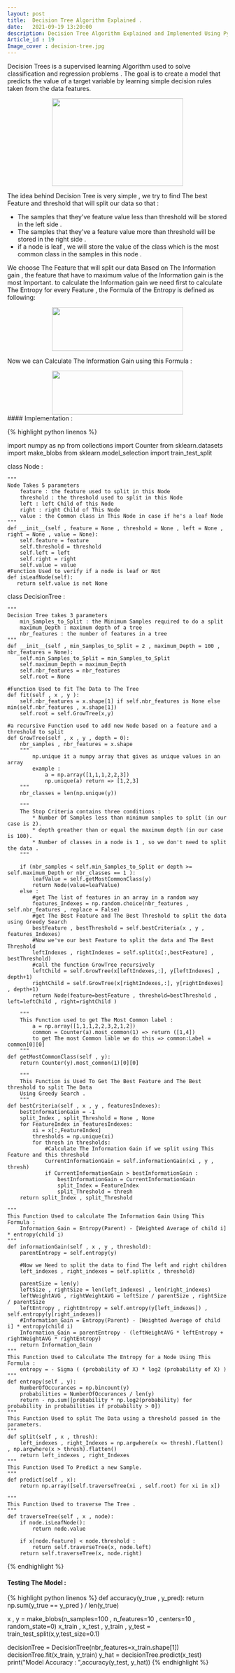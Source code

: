 ```yaml
---
layout: post
title:  Decision Tree Algorithm Explained .
date:   2021-09-19 13:20:00
description: Decision Tree Algorithm Explained and Implemented Using Python.
Article_id : 19
Image_cover : decision-tree.jpg
---
```



Decision Trees is a supervised learning Algorithm used to solve classification and regression problems . The goal is to create a model that predicts the value of a target variable by learning simple decision rules taken from the data features.


<div align="center" >
<img src="{{ site.baseurl }}/assets/img/19/decisionTree.png" width="300" height="200">
</div>

The idea behind Decision Tree is very simple , we try to find The best Feature and threshold that will split our data so that :
* The samples that they've feature value less than threshold will be stored in the left side .
* The samples that they've a feature value more than threshold will be stored in the right side .
* if a node is leaf , we will store the value of the class which is the most common class in the samples in this node .


We choose The Feature that will split our data Based on The Information gain , the feature that have to maximum value of the Information gain is the most Important.
to calculate the Information gain we need first to calculate The Entropy for every Feature , the Formula of the Entropy is defined as following:

<div align="center" >
<img src="{{ site.baseurl }}/assets/img/19/Entropy.PNG" width="300" height="100">
</div>

Now we can Calculate The Information Gain using this Formula :

<div align="center" >
<img src="{{ site.baseurl }}/assets/img/19/InformationGain.png" width="300" height="100">
</div>
#### Implementation :

{% highlight python linenos %}

import numpy as np
from collections import Counter
from sklearn.datasets import make_blobs
from sklearn.model_selection import train_test_split

class Node :
    
    """
    Node Takes 5 parameters
        feature : the feature used to split in this Node
        threshold : the threshold used to split in this Node
        left : left Child of this Node
        right : right Child of This Node 
        value : the Common class in This Node in case if he's a leaf Node
    """
    def __init__(self , feature = None , threshold = None , left = None , right = None , value = None):
        self.feature = feature
        self.threshold = threshold
        self.left = left
        self.right = right
        self.value = value
    #Function Used to verify if a node is leaf or Not    
    def isLeafNode(self):
       return self.value is not None

class DecisionTree :

    """
    Decision Tree takes 3 parameters 
        min_Samples_to_Split : the Minimum Samples required to do a split 
        maximum_Depth : maximum depth of a tree
        nbr_features : the number of features in a tree
    """
    def __init__(self , min_Samples_to_Split = 2 , maximum_Depth = 100 , nbr_features = None):
        self.min_Samples_to_Split = min_Samples_to_Split
        self.maximum_Depth = maximum_Depth
        self.nbr_features = nbr_features
        self.root = None
    
    #Function Used to fit The Data to The Tree
    def fit(self , x , y ):
        self.nbr_features = x.shape[1] if self.nbr_features is None else min(self.nbr_features , x.shape[1])
        self.root = self.GrowTree(x,y) 
    
    #a recursive Function used to add new Node based on a feature and a threshold to split
    def GrowTree(self , x , y , depth = 0):
        nbr_samples , nbr_features = x.shape
        """
            np.unique it a numpy array that gives as unique values in an array
            example :
                a = np.array([1,1,1,2,2,3])
                np.unique(a) return => [1,2,3]
        """
        nbr_classes = len(np.unique(y))
        
        """
        The Stop Criteria contains three conditions :
            * Number Of Samples less than minimum samples to split (in our case is 2).
            * depth greather than or equal the maximum depth (in our case is 100).
            * Number of classes in a node is 1 , so we don't need to split the data .
        """
        
        if (nbr_samples < self.min_Samples_to_Split or depth >= self.maximum_Depth or nbr_classes == 1 ):
            leafValue = self.getMostCommonClass(y)
            return Node(value=leafValue)
        else :
            #get The list of features in an array in a random way
            features_Indexes = np.random.choice(nbr_features , self.nbr_features , replace = False)
            #get The Best Feature and The Best Threshold to split the data using Greedy Search
            bestFeature , bestThreshold = self.bestCriteria(x , y , features_Indexes)
            #Now we've our best Feature to split the data and The Best Threshold
            leftIndexes , rightIndexes = self.split(x[:,bestFeature] , bestThreshold)
            #call the function GrowTree recursively
            leftChild = self.GrowTree(x[leftIndexes,:], y[leftIndexes] , depth+1)
            rightChild = self.GrowTree(x[rightIndexes,:], y[rightIndexes] , depth+1)
            return Node(feature=bestFeature , threshold=bestThreshold , left=leftChild , right=rightChild )

        """
        This Function used to get The Most Common label :
            a = np.array([1,1,1,2,2,3,2,1,2])
            common = Counter(a).most_common(1) => return ([1,4])
            to get The most Common lable we do this => common:Label = common[0][0]
        """
    def getMostCommonClass(self , y):
        return Counter(y).most_common(1)[0][0]
        
        """
        This Function is Used To Get The Best Feature and The Best threshold to split The Data
        Using Greedy Search .
        """
    def bestCriteria(self , x , y , featuresIndexes):
        bestInformationGain = -1
        split_Index , split_Threshold = None , None
        for FeatureIndex in featuresIndexes:
            xi = x[:,FeatureIndex]
            thresholds = np.unique(xi)
            for thresh in thresholds:
                #Calculate The Information Gain if we split using This Feature and this threshold
                CurrentInformationGain = self.informationGain(xi , y , thresh)
                if CurrentInformationGain > bestInformationGain :
                    bestInformationGain = CurrentInformationGain
                    split_Index = FeatureIndex
                    split_Threshold = thresh
        return split_Index , split_Threshold            
            
    """
    This Function Used to calculate The Information Gain Using This Formula :
        Information_Gain = Entropy(Parent) - [Weighted Average of child i] * entropy(child i)
    """
    def informationGain(self , x , y , threshold):
        parentEntropy = self.entropy(y)
        
        #Now we Need to split the data to find The left and right children
        left_indexes , right_indexes = self.split(x , threshold)        
        
        parentSize = len(y)
        leftSize , rightSize = len(left_indexes) , len(right_indexes)
        leftWeightAVG , rightWeightAVG = leftSize / parentSize , rightSize / parentSize
        leftEntropy , rightEntropy = self.entropy(y[left_indexes]) , self.entropy(y[right_indexes])
        #Information_Gain = Entropy(Parent) - [Weighted Average of child i] * entropy(child i)
        Information_Gain = parentEntropy - (leftWeightAVG * leftEntropy + rightWeightAVG * rightEntropy)
        return Information_Gain
    """
    This Function Used to Calculate The Entropy for a Node Using This Formula :
        entropy = - Sigma ( (probability of X) * log2 (probability of X) )
    """    
    def entropy(self , y):
        NumberOfOccurances = np.bincount(y)
        probabilities = NumberOfOccurances / len(y)
        return - np.sum([probability * np.log2(probability) for probability in probabilities if probability > 0])
    """
    This Function Used to split The Data using a threshold passed in the parameters.
    """     
    def split(self , x , thresh):
        left_indexes , right_Indexes = np.argwhere(x <= thresh).flatten() , np.argwhere(x > thresh).flatten()
        return left_indexes , right_Indexes
    """
    This Function Used To Predict a new Sample.
    """
    def predict(self , x):
        return np.array([self.traverseTree(xi , self.root) for xi in x])
    
    """
    This Function Used to traverse The Tree .
    """
    def traverseTree(self , x , node):
        if node.isLeafNode():
            return node.value
        
        if x[node.feature] < node.threshold :
            return self.traverseTree(x, node.left)
        return self.traverseTree(x, node.right)
{% endhighlight %}

#### Testing The Model :

{% highlight python linenos %}
def accuracy(y_true , y_pred):
    return np.sum(y_true == y_pred ) / len(y_true)

x , y = make_blobs(n_samples=100 , n_features=10 , centers=10 , random_state=0)
x_train , x_test , y_train , y_test = train_test_split(x,y,test_size=0.1)

decisionTree = DecisionTree(nbr_features=x_train.shape[1])
decisionTree.fit(x_train, y_train)
y_hat = decisionTree.predict(x_test)
print("Model Accuracy : ",accuracy(y_test, y_hat))
{% endhighlight %}